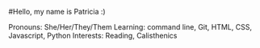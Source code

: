 #Hello, my name is Patricia :)

Pronouns: She/Her/They/Them
Learning: command line, Git, HTML, CSS, Javascript, Python
Interests: Reading, Calisthenics
